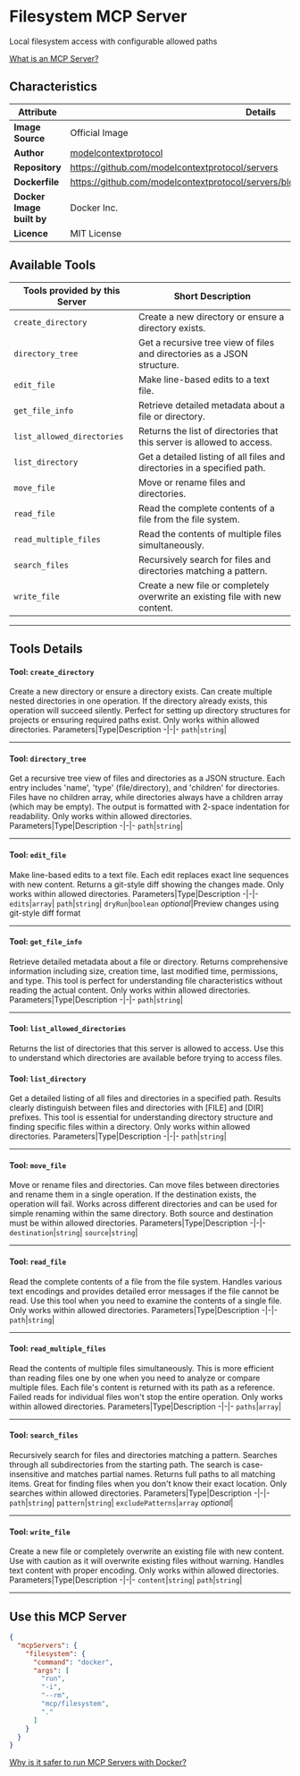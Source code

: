 # Filesystem MCP Server

Local filesystem access with configurable allowed paths

[What is an MCP Server?](https://www.anthropic.com/news/model-context-protocol)

## Characteristics
Attribute|Details|
|-|-|
**Image Source**|Official Image
|**Author**|[modelcontextprotocol](https://github.com/modelcontextprotocol)
**Repository**|https://github.com/modelcontextprotocol/servers
**Dockerfile**|https://github.com/modelcontextprotocol/servers/blob/2025.4.6/src/filesystem/Dockerfile
**Docker Image built by**|Docker Inc.
**Licence**|MIT License

## Available Tools
Tools provided by this Server|Short Description
-|-
`create_directory`|Create a new directory or ensure a directory exists.|
`directory_tree`|Get a recursive tree view of files and directories as a JSON structure.|
`edit_file`|Make line-based edits to a text file.|
`get_file_info`|Retrieve detailed metadata about a file or directory.|
`list_allowed_directories`|Returns the list of directories that this server is allowed to access.|
`list_directory`|Get a detailed listing of all files and directories in a specified path.|
`move_file`|Move or rename files and directories.|
`read_file`|Read the complete contents of a file from the file system.|
`read_multiple_files`|Read the contents of multiple files simultaneously.|
`search_files`|Recursively search for files and directories matching a pattern.|
`write_file`|Create a new file or completely overwrite an existing file with new content.|

---
## Tools Details

#### Tool: **`create_directory`**
Create a new directory or ensure a directory exists. Can create multiple nested directories in one operation. If the directory already exists, this operation will succeed silently. Perfect for setting up directory structures for projects or ensuring required paths exist. Only works within allowed directories.
Parameters|Type|Description
-|-|-
`path`|`string`|

---
#### Tool: **`directory_tree`**
Get a recursive tree view of files and directories as a JSON structure. Each entry includes 'name', 'type' (file/directory), and 'children' for directories. Files have no children array, while directories always have a children array (which may be empty). The output is formatted with 2-space indentation for readability. Only works within allowed directories.
Parameters|Type|Description
-|-|-
`path`|`string`|

---
#### Tool: **`edit_file`**
Make line-based edits to a text file. Each edit replaces exact line sequences with new content. Returns a git-style diff showing the changes made. Only works within allowed directories.
Parameters|Type|Description
-|-|-
`edits`|`array`|
`path`|`string`|
`dryRun`|`boolean` *optional*|Preview changes using git-style diff format

---
#### Tool: **`get_file_info`**
Retrieve detailed metadata about a file or directory. Returns comprehensive information including size, creation time, last modified time, permissions, and type. This tool is perfect for understanding file characteristics without reading the actual content. Only works within allowed directories.
Parameters|Type|Description
-|-|-
`path`|`string`|

---
#### Tool: **`list_allowed_directories`**
Returns the list of directories that this server is allowed to access. Use this to understand which directories are available before trying to access files.
#### Tool: **`list_directory`**
Get a detailed listing of all files and directories in a specified path. Results clearly distinguish between files and directories with [FILE] and [DIR] prefixes. This tool is essential for understanding directory structure and finding specific files within a directory. Only works within allowed directories.
Parameters|Type|Description
-|-|-
`path`|`string`|

---
#### Tool: **`move_file`**
Move or rename files and directories. Can move files between directories and rename them in a single operation. If the destination exists, the operation will fail. Works across different directories and can be used for simple renaming within the same directory. Both source and destination must be within allowed directories.
Parameters|Type|Description
-|-|-
`destination`|`string`|
`source`|`string`|

---
#### Tool: **`read_file`**
Read the complete contents of a file from the file system. Handles various text encodings and provides detailed error messages if the file cannot be read. Use this tool when you need to examine the contents of a single file. Only works within allowed directories.
Parameters|Type|Description
-|-|-
`path`|`string`|

---
#### Tool: **`read_multiple_files`**
Read the contents of multiple files simultaneously. This is more efficient than reading files one by one when you need to analyze or compare multiple files. Each file's content is returned with its path as a reference. Failed reads for individual files won't stop the entire operation. Only works within allowed directories.
Parameters|Type|Description
-|-|-
`paths`|`array`|

---
#### Tool: **`search_files`**
Recursively search for files and directories matching a pattern. Searches through all subdirectories from the starting path. The search is case-insensitive and matches partial names. Returns full paths to all matching items. Great for finding files when you don't know their exact location. Only searches within allowed directories.
Parameters|Type|Description
-|-|-
`path`|`string`|
`pattern`|`string`|
`excludePatterns`|`array` *optional*|

---
#### Tool: **`write_file`**
Create a new file or completely overwrite an existing file with new content. Use with caution as it will overwrite existing files without warning. Handles text content with proper encoding. Only works within allowed directories.
Parameters|Type|Description
-|-|-
`content`|`string`|
`path`|`string`|

---
## Use this MCP Server

```json
{
  "mcpServers": {
    "filesystem": {
      "command": "docker",
      "args": [
        "run",
        "-i",
        "--rm",
        "mcp/filesystem",
        "."
      ]
    }
  }
}
```

[Why is it safer to run MCP Servers with Docker?](https://www.docker.com/blog/the-model-context-protocol-simplifying-building-ai-apps-with-anthropic-claude-desktop-and-docker/)
